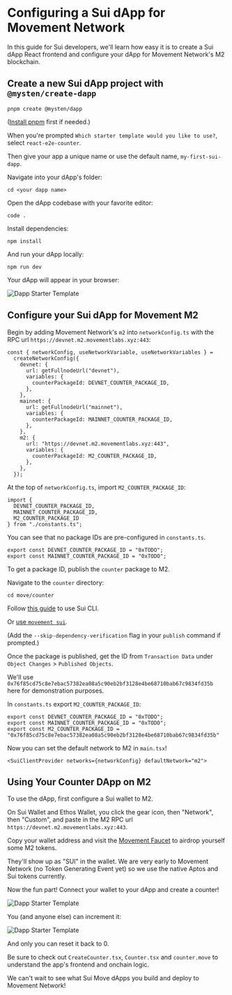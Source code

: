 # Configuring a Sui dApp for Movement Network

In this guide for Sui developers, we'll learn how easy it is to create a Sui dApp React frontend and configure your dApp for Movement Network's M2 blockchain.

## Create a new Sui dApp project with `@mysten/create-dapp` 

```
pnpm create @mysten/dapp
```

([Install pnpm](https://pnpm.io/installation) first if needed.)

When you're prompted `Which starter template would you like to use?`, select `react-e2e-counter`.

Then give your app a unique name or use the default name, `my-first-sui-dapp`.

Navigate into your dApp's folder:

```
cd <your dapp name>
```
Open the dApp codebase with your favorite editor:
```
code .
```
Install dependencies:
```
npm install
```
And run your dApp locally:
```
npm run dev
```
Your dApp will appear in your browser:

![Dapp Starter Template](./images/dapp-starter-template)

## Configure your Sui dApp for Movement M2
Begin by adding Movement Network's `m2` into `networkConfig.ts` with the RPC url `https://devnet.m2.movementlabs.xyz:443`:

```
const { networkConfig, useNetworkVariable, useNetworkVariables } =
  createNetworkConfig({
    devnet: {
      url: getFullnodeUrl("devnet"),
      variables: {
        counterPackageId: DEVNET_COUNTER_PACKAGE_ID,
      },
    },
    mainnet: {
      url: getFullnodeUrl("mainnet"),
      variables: {
        counterPackageId: MAINNET_COUNTER_PACKAGE_ID,
      },
    },
    m2: {
      url: "https://devnet.m2.movementlabs.xyz:443",
      variables: {
        counterPackageId: M2_COUNTER_PACKAGE_ID,
      },
    },
  });
```
At the top of `networkConfig.ts`, import `M2_COUNTER_PACKAGE_ID`:
```
import {
  DEVNET_COUNTER_PACKAGE_ID,
  MAINNET_COUNTER_PACKAGE_ID,
  M2_COUNTER_PACKAGE_ID
} from "./constants.ts";
```

You can see that no package IDs are pre-configured in `constants.ts`.

```
export const DEVNET_COUNTER_PACKAGE_ID = "0xTODO";
export const MAINNET_COUNTER_PACKAGE_ID = "0xTODO";
```

To get a package ID, publish the `counter` package to M2. 

Navigate to the `counter` directory:

`cd move/counter`

Follow [this guide](https://docs.movementlabs.xyz/developers/sui-developers/using-sui-cli) to use Sui CLI.

Or [use `movement sui`](https://docs.movementlabs.xyz/developers/movement-cli/movement-sui/client/publish).

(Add the `--skip-dependency-verification` flag in your `publish` command if prompted.)

Once the package is published, get the ID from `Transaction Data` under `Object Changes` > `Published Objects`.

We'll use `0x76f85cd75c8e7ebac57382ea08a5c90eb2bf3128e4be68710bab67c9834fd35b` here for demonstration purposes.

In `constants.ts` export `M2_COUNTER_PACKAGE_ID`:

```
export const DEVNET_COUNTER_PACKAGE_ID = "0xTODO";
export const MAINNET_COUNTER_PACKAGE_ID = "0xTODO";
export const M2_COUNTER_PACKAGE_ID = "0x76f85cd75c8e7ebac57382ea08a5c90eb2bf3128e4be68710bab67c9834fd35b"
```
Now you can set the default network to M2 in `main.tsx`!
```
<SuiClientProvider networks={networkConfig} defaultNetwork="m2">
```
## Using Your Counter DApp on M2
To use the dApp, first configure a Sui wallet to M2. 

On Sui Wallet and Ethos Wallet, you click the gear icon, then "Network", then "Custom", and paste in the M2 RPC url `https://devnet.m2.movementlabs.xyz:443`.

Copy your wallet address and visit the [Movement Faucet](https://faucet.movementlabs.xyz/?network=testnet) to airdrop yourself some M2 tokens.

They'll show up as "SUI" in the wallet. We are very early to Movement Network (no Token Generating Event yet) so we use the native Aptos and Sui tokens currently.

Now the fun part! Connect your wallet to your dApp and create a counter!

![Dapp Starter Template](./images/created-counter)

You (and anyone else) can increment it:

![Dapp Starter Template](./images/created-counter)

And only you can reset it back to 0.

Be sure to check out `CreateCounter.tsx`, `Counter.tsx` and `counter.move` to understand the app's frontend and onchain logic.

We can't wait to see what Sui Move dApps you build and deploy to Movement Network!
